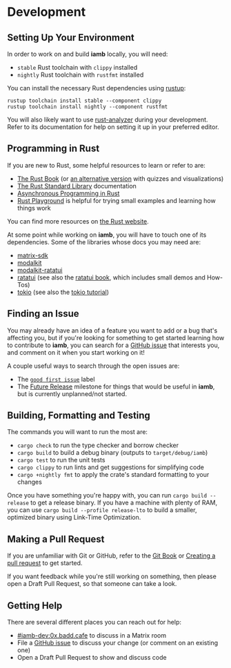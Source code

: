 # Development

## Setting Up Your Environment

In order to work on and build __iamb__ locally, you will need:

- `stable` Rust toolchain with `clippy` installed
- `nightly` Rust toolchain with `rustfmt` installed

You can install the necessary Rust dependencies using [rustup]:

```shell
rustup toolchain install stable --component clippy
rustup toolchain install nightly --component rustfmt
```

You will also likely want to use [rust-analyzer] during your development. Refer
to its documentation for help on setting it up in your preferred editor.

## Programming in Rust

If you are new to Rust, some helpful resources to learn or refer to are:

- [The Rust Book](https://doc.rust-lang.org/book/) (or [an alternative version](https://rust-book.cs.brown.edu/) with quizzes and visualizations)
- [The Rust Standard Library](https://doc.rust-lang.org/std/index.html) documentation
- [Asynchronous Programming in Rust](https://rust-lang.github.io/async-book/)
- [Rust Playground](https://play.rust-lang.org/) is helpful for trying small examples and learning how things work

You can find more resources on [the Rust website](https://www.rust-lang.org/learn).

At some point while working on __iamb__, you will have to touch one of its
dependencies. Some of the libraries whose docs you may need are:

- [matrix-sdk]
- [modalkit]
- [modalkit-ratatui]
- [ratatui] (see also the [ratatui book], which includes small demos and How-Tos)
- [tokio] (see also the [tokio tutorial])

## Finding an Issue

You may already have an idea of a feature you want to add or a bug that's
affecting you, but if you're looking for something to get started learning
how to contribute to __iamb__, you can search for a [GitHub issue] that
interests you, and comment on it when you start working on it!

A couple useful ways to search through the open issues are:

- The [`good first issue`](https://github.com/ulyssa/iamb/labels/good%20first%20issue) label
- The [Future Release](https://github.com/ulyssa/iamb/milestone/5) milestone
  for things that would be useful in __iamb__, but is currently unplanned/not
  started.

## Building, Formatting and Testing

The commands you will want to run the most are:

- `cargo check` to run the type checker and borrow checker
- `cargo build` to build a debug binary (outputs to `target/debug/iamb`)
- `cargo test` to run the unit tests
- `cargo clippy` to run lints and get suggestions for simplifying code
- `cargo +nightly fmt` to apply the crate's standard formatting to your changes

Once you have something you're happy with, you can run `cargo build --release`
to get a release binary. If you have a machine with plenty of RAM, you can use
`cargo build --profile release-lto` to build a smaller, optimized binary using
Link-Time Optimization.

## Making a Pull Request

If you are unfamiliar with Git or GitHub, refer to the [Git Book] or
[Creating a pull request] to get started.

If you want feedback while you're still working on something, then
please open a Draft Pull Request, so that someone can take a look.

## Getting Help

There are several different places you can reach out for help:

- [#iamb-dev:0x.badd.cafe] to discuss in a Matrix room
- File a [GitHub issue] to discuss your change (or comment on an existing one)
- Open a Draft Pull Request to show and discuss code

[#iamb-dev:0x.badd.cafe]: https://matrix.to/#/#iamb-dev:0x.badd.cafe
[Creating a pull request]: https://docs.github.com/en/pull-requests/collaborating-with-pull-requests/proposing-changes-to-your-work-with-pull-requests/creating-a-pull-request
[Git Book]: https://git-scm.com/book/en/v2
[GitHub issue]: https://github.com/ulyssa/iamb/issues
[matrix-sdk]: https://docs.rs/matrix-sdk/latest/matrix_sdk/
[modalkit]: https://docs.rs/modalkit/latest/modalkit/
[modalkit-ratatui]: https://docs.rs/modalkit-ratatui/latest/modalkit_ratatui/
[ratatui]: https://docs.rs/ratatui/latest/ratatui/
[ratatui book]: https://ratatui.rs/introduction/
[rustup]: https://rustup.rs/
[rust-analyzer]: https://rust-analyzer.github.io/
[tokio]: https://docs.rs/tokio/latest/tokio/
[tokio tutorial]: https://tokio.rs/tokio/tutorial
